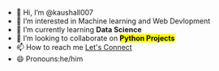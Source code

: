 - 👋 Hi, I’m @kaushall007
- 👀 I’m interested in Machine learning and Web Devlopment
- 🌱 I’m currently learning <b>Data Science</b>
- 💞️ I’m looking to collaborate on <strong><mark>Python Projects</mark></strong>
- 📫 How to reach me <a href="https://t.co/lBDIknRZHv">Let's Connect</a>
- 😄 Pronouns:he/him
  

<!---
kaushall007/kaushall007 is a ✨ special ✨ repository because its `README.md` (this file) appears on your GitHub profile.
You can click the Preview link to take a look at your changes.
--->
